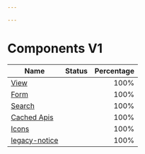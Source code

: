 ```yaml
---

---
```

# Components V1

| Name                                           | Status                                                 | Percentage    |
| ---------------------------------------------- |:------------------------------------------------------:| -------------:|
| [View](/components/v1/view/)                   | <Badge text="Completed" type="success"/>               |  100%         |
| [Form](/components/v1/form/)                    | <Badge text="Completed" type="success"/>               |  100%         |
| [Search](/components/v1/search/)               | <Badge text="Completed" type="success"/>               |  100%         |
| [Cached Apis](/components/v1/cached-apis/)         | <Badge text="Completed" type="success"/>               |  100%         |
| [Icons](/components/v1/icons/)             | <Badge text="Completed" type="success"/>               |  100%         |
| [legacy-notice](/components/v1/legacy-notice/) | <Badge text="Completed" type="success"/>               |  100%         |